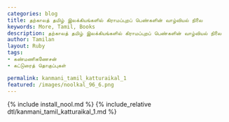 ```yaml
---  
categories: blog  
title: தற்காலத் தமிழ் இலக்கியங்களில் கிராமப்புறப் பெண்களின் வாழ்வியல் நிலை
keywords: More, Tamil, Books  
description: தற்காலத் தமிழ் இலக்கியங்களில் கிராமப்புறப் பெண்களின் வாழ்வியல் நிலை
author: Tamilan  
layout: Ruby  
tags:     
- கண்மணிகணேசன்
- கட்டுரைத் தொகுப்புகள்

permalink: kanmani_tamil_katturaikal_1  
featured: /images/noolkal_96_6.png  
---  
```

{% include install_nool.md %} 
{% include_relative dtl/kanmani_tamil_katturaikal_1.md %} 
